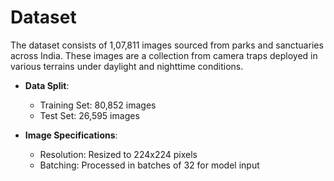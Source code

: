 # Dataset
The dataset consists of 1,07,811 images sourced from parks and sanctuaries across India. These images are a collection from camera traps deployed in various terrains under daylight and nighttime conditions.

- **Data Split**:
  - Training Set: 80,852 images
  - Test Set: 26,595 images

- **Image Specifications**:
  - Resolution: Resized to 224x224 pixels
  - Batching: Processed in batches of 32 for model input

